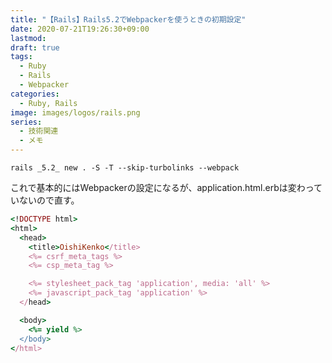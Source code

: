 ```yaml
---
title: "【Rails】Rails5.2でWebpackerを使うときの初期設定"
date: 2020-07-21T19:26:30+09:00
lastmod:
draft: true
tags:
  - Ruby
  - Rails
  - Webpacker
categories:
  - Ruby, Rails
image: images/logos/rails.png
series:
  - 技術関連
  - メモ
---
```



```
rails _5.2_ new . -S -T --skip-turbolinks --webpack
```

これで基本的にはWebpackerの設定になるが、application.html.erbは変わっていないので直す。

```rb:application.html.erb..rb
<!DOCTYPE html>
<html>
  <head>
    <title>OishiKenko</title>
    <%= csrf_meta_tags %>
    <%= csp_meta_tag %>

    <%= stylesheet_pack_tag 'application', media: 'all' %>
    <%= javascript_pack_tag 'application' %>
  </head>

  <body>
    <%= yield %>
  </body>
</html>
```
